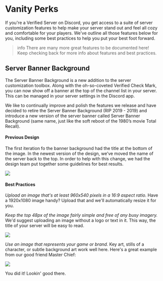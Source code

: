 # Vanity Perks

If you're a Verified Server on Discord, you get access to a suite of server customization features to help make your server stand out and feel all cozy and comfortable for your players. We've outline all those features below for you, including some best practices to help you put your best foot forward.

> info
> There are many more great features to be documented here! Keep checking back for more info about features and best practices.

## Server Banner Background

The Server Banner Background is a new addition to the server customization toolbox. Along with the oh-so-coveted Verified Check Mark, you can now show off a banner at the top of the channel list in your server. This can be managed in your server settings in the Discord app.

We like to continually improve and polish the features we release and have decided to retire the Server Banner Background (RIP 2019 - 2019) and introduce a new version of the server banner called Server Banner Background (same name, just like the soft reboot of the 1980’s movie Total Recall).

#### Previous Design

The first iteration fo the banner background had the title at the bottom of the image. In the newest version of the design, we’ve moved the name of the server back to the top. In order to help with this change, we had the design team put together some guidelines for best results.

![](previous-new-server-background.png)

#### Best Practices

_Upload an image that's at least 960x540 pixels in a 16:9 aspect ratio._ Have a 1920x1080 image handy? Upload that and we'll automatically resize it for you.

_Keep the top 48px of the image fairly simple and free of any busy imagery._ We'd suggest uploading an image without a logo or text in it. This way, the title of your server will be easy to read.

![](server-banner-margin-top.png)

_Use an image that represents your game or brand._ Key art, stills of a character, or subtle background art work well here. Here's a great example from our good friend Master Chief:

![](server-banner-example.png)

You did it! Lookin' good there.

